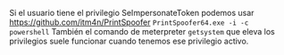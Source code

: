 Si el usuario tiene el privilegio SeImpersonateToken podemos usar 
https://github.com/itm4n/PrintSpoofer
`PrintSpoofer64.exe -i -c powershell`
También el comando de meterpreter `getsystem` que eleva los privilegios suele funcionar cuando tenemos ese privilegio activo.